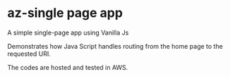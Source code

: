 ﻿# az-single page app

A simple single-page app using Vanilla Js

Demonstrates how Java Script handles routing from the home page to the requested URI.

The codes are hosted and tested in AWS.
